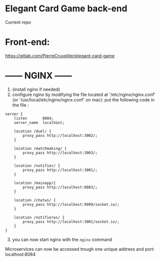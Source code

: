 # Elegant Card Game back-end
Current repo

# Front-end: 
https://gitlab.com/PierreCruveiller/elegant-card-game


# —— NGINX ——

1. (install nginx if needed)
2. configure nginx by modifying the file located at '/etc/nginx/nginx.conf' (or '/usr/local/etc/nginx/nginx.conf' on mac):
put the following code in the file :
```
server {
    listen       8084;
    server_name  localhost;

    location /duel/ {
        proxy_pass http://localhost:3002/;
    }

    location /matchmaking/ {
        proxy_pass http://localhost:3003/;
    }

    location /notifier/ {
        proxy_pass http://localhost:3001/;
    }

    location /mainapp/{
        proxy_pass http://localhost:8083/;
    }

    location /chatws/ {
        proxy_pass http://localhost:9999/socket.io/;
    }
    
    location /notifierws/ {
        proxy_pass http://localhost:3001/socket.io/;
    }
}
```
3. you can now start nginx with the `nginx` command

Microservices can now be accessed trough one unique address and port: localhost:8084
